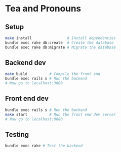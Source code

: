 Tea and Pronouns
================

## Setup

```sh
make install                # Install dependencies
bundle exec rake db:create  # Create the database
bundle exec rake db:migrate # Migrate the database
```

## Backend dev

```sh
make build          # Compile the front end
bundle exec rails s # Run the backend
# Now go to localhost:3000
```

## Front end dev

```sh
bundle exec rails s # Run the backend
make start          # Run the front end dev server
# Now go to localhost:8080
```

## Testing

```sh
bundle exec rake # Test the backend
```
